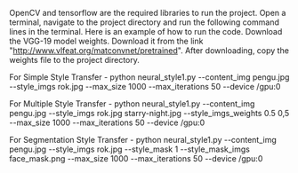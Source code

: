 OpenCV and tensorflow are the required libraries to run the project. Open a terminal, navigate to the project directory and run the following command lines in the terminal. Here is an example of how to run the code.
Download the VGG-19 model weights. Download it from the link "http://www.vlfeat.org/matconvnet/pretrained". 
After downloading, copy the weights file to the project directory.

For Simple Style Transfer -
python neural\_style1.py --content\_img pengu.jpg --style\_imgs rok.jpg --max\_size 1000 --max\_iterations 50 --device /gpu:0

For Multiple Style Transfer -
python neural\_style1.py --content\_img pengu.jpg --style\_imgs rok.jpg starry-night.jpg --style\_imgs\_weights 0.5 0,5 --max\_size 1000 --max\_iterations 50  --device /gpu:0

For Segmentation Style Transfer -
python neural\_style1.py --content\_img pengu.jpg --style\_imgs rok.jpg --style\_mask 1 --style\_mask\_imgs face\_mask.png --max\_size 1000 --max\_iterations 50  --device /gpu:0

